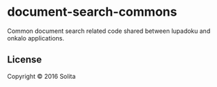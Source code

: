# document-search-commons

Common document search related code shared between lupadoku and onkalo applications.

## License

Copyright © 2016 Solita
